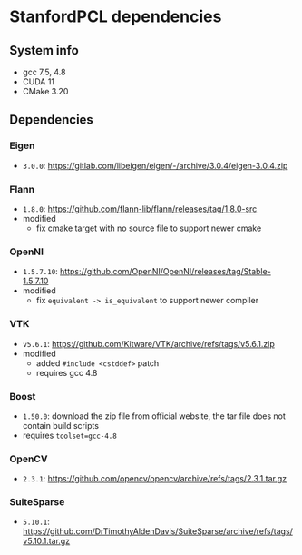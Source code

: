# StanfordPCL dependencies

## System info

- gcc 7.5, 4.8
- CUDA 11
- CMake 3.20

## Dependencies

### Eigen

- `3.0.0`: https://gitlab.com/libeigen/eigen/-/archive/3.0.4/eigen-3.0.4.zip

### Flann

- `1.8.0`: https://github.com/flann-lib/flann/releases/tag/1.8.0-src
- modified
  - fix cmake target with no source file to support newer cmake

### OpenNI

- `1.5.7.10`: https://github.com/OpenNI/OpenNI/releases/tag/Stable-1.5.7.10
- modified
  - fix `equivalent -> is_equivalent` to support newer compiler

### VTK

- `v5.6.1`: https://github.com/Kitware/VTK/archive/refs/tags/v5.6.1.zip
- modified
  - added `#include <cstddef>` patch
  - requires gcc 4.8

### Boost
- `1.50.0`: download the zip file from official website, the tar file does not
  contain build scripts
- requires `toolset=gcc-4.8`

### OpenCV

- `2.3.1`: https://github.com/opencv/opencv/archive/refs/tags/2.3.1.tar.gz

### SuiteSparse

- `5.10.1`: https://github.com/DrTimothyAldenDavis/SuiteSparse/archive/refs/tags/v5.10.1.tar.gz
